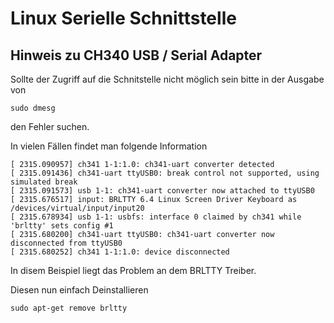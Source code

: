 # Linux Serielle Schnittstelle

## Hinweis zu CH340 USB / Serial Adapter
Sollte der Zugriff auf die Schnitstelle nicht möglich sein bitte in der Ausgabe von
```
sudo dmesg
```
den Fehler suchen.

In vielen Fällen findet man folgende Information
```
[ 2315.090957] ch341 1-1:1.0: ch341-uart converter detected
[ 2315.091436] ch341-uart ttyUSB0: break control not supported, using simulated break
[ 2315.091573] usb 1-1: ch341-uart converter now attached to ttyUSB0
[ 2315.676517] input: BRLTTY 6.4 Linux Screen Driver Keyboard as /devices/virtual/input/input20
[ 2315.678934] usb 1-1: usbfs: interface 0 claimed by ch341 while 'brltty' sets config #1
[ 2315.680200] ch341-uart ttyUSB0: ch341-uart converter now disconnected from ttyUSB0
[ 2315.680252] ch341 1-1:1.0: device disconnected
```
In disem Beispiel liegt das Problem an dem BRLTTY Treiber.

Diesen nun einfach Deinstallieren

```
sudo apt-get remove brltty
```

